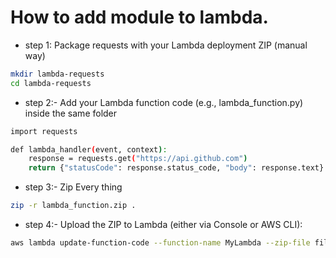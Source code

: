 # How to add module to lambda.

- step 1: Package requests with your Lambda deployment ZIP (manual way)
```bash
mkdir lambda-requests
cd lambda-requests
```
- step 2:- Add your Lambda function code (e.g., lambda_function.py) inside the same folder
```bash
import requests

def lambda_handler(event, context):
    response = requests.get("https://api.github.com")
    return {"statusCode": response.status_code, "body": response.text}
```
- step 3:- Zip Every thing
```bash
zip -r lambda_function.zip .
```
- step 4:- Upload the ZIP to Lambda (either via Console or AWS CLI):
```bash
aws lambda update-function-code --function-name MyLambda --zip-file fileb://lambda_function.zip
```
